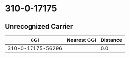 # 310-0-17175
## Unrecognized Carrier


| CGI | Nearest CGI | Distance |
|-----|-------------|----------|
| 310-0-17175-56296 |  | 0.0 |
